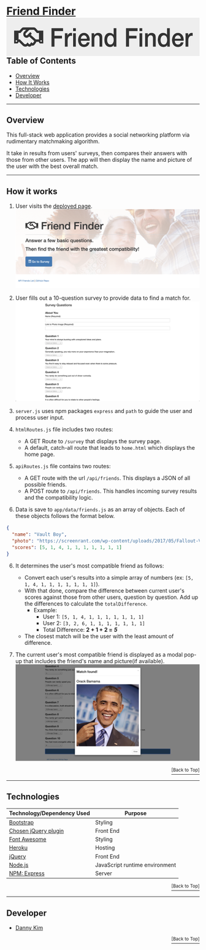 # <a href="https://boiling-ravine-17883.herokuapp.com">Friend Finder</a> <img src="https://github.com/danninemx/friendfinder/blob/master/app/assets/images/friend-finder-logo.png/" alt="Friend Finder logo" align="right" height="100"> <a name="top"></a>

## Table of Contents <a name="toc"></a>

- [Overview](#overview)
- [How It Works](#how)
- [Technologies](#technologies)
- [Developer](#team)

---

## Overview <a name="overview"></a>

This full-stack web application provides a social networking platform via rudimentary matchmaking algorithm.

It take in results from users' surveys, then compares their answers with those from other users. The app will then display the name and picture of the user with the best overall match.

---

## How it works <a name="how"></a>

1. User visits the [deployed page](https://boiling-ravine-17883.herokuapp.com/).
   ![friend-finder-screen](./app/assets/images/friend-finder-screen.png)

2. User fills out a 10-question survey to provide data to find a match for.
   ![friend-finder-survey](./app/assets/images/friend-finder-survey.png)

3. `server.js` uses npm packages `express` and `path` to guide the user and process user input.

4. `htmlRoutes.js` file includes two routes:

   - A GET Route to `/survey` that displays the survey page.
   - A default, catch-all route that leads to `home.html` which displays the home page.

5. `apiRoutes.js` file contains two routes:

   - A GET route with the url `/api/friends`. This displays a JSON of all possible friends.
   - A POST route to `/api/friends`. This handles incoming survey results and the compatibility logic.

6. Data is save to `app/data/friends.js` as an array of objects. Each of these objects follows the format below.

```json
{
  "name": "Vault Boy",
  "photo": "https://screenrant.com/wp-content/uploads/2017/05/Fallout-Vault-Boy.jpg",
  "scores": [5, 1, 4, 1, 1, 1, 1, 1, 1, 1]
}
```

6. It determines the user's most compatible friend as follows:

   - Convert each user's results into a simple array of numbers (ex: `[5, 1, 4, 1, 1, 1, 1, 1, 1, 1]`).
   - With that done, compare the difference between current user's scores against those from other users, question by question. Add up the differences to calculate the `totalDifference`.
     - Example:
       - User 1: `[5, 1, 4, 1, 1, 1, 1, 1, 1, 1]`
       - User 2: `[3, 2, 6, 1, 1, 1, 1, 1, 1, 1]`
       - Total Difference: **2 + 1 + 2 =** **_5_**
   - The closest match will be the user with the least amount of difference.

7. The current user's most compatible friend is displayed as a modal pop-up that includes the friend's name and picture(if available).
   ![friend-finder-match](./app/assets/images/friend-finder-match.png)

<p align='right'><a href='#top'><sup>[Back to Top]</sup></a></p>

---

## Technologies <a name="technologies"></a>

| Technology/Dependency Used                                  | Purpose                        |
| ----------------------------------------------------------- | ------------------------------ |
| [Bootstrap](http://getbootstrap.com)                        | Styling                        |
| [Chosen jQuery plugin](https://harvesthq.github.io/chosen/) | Front End                      |
| [Font Awesome](https://fontawesome.com)                     | Styling                        |
| [Heroku](https://heroku.com)                                | Hosting                        |
| [jQuery](http://jquery.com)                                 | Front End                      |
| [Node.js](https://nodejs.org/en/)                           | JavaScript runtime environment |
| [NPM: Express](https://www.npmjs.com/package/express)       | Server                         |

<p align='right'><a href='#top'><sup>[Back to Top]</sup></a></p>

---

## Developer <a name="team"></a>

- [Danny Kim](https://github.com/danninemx)

<p align='right'><a href='#top'><sup>[Back to Top]</sup></a></p>
